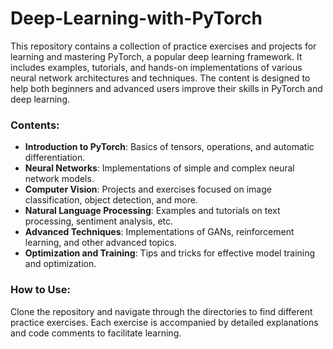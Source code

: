 # Deep-Learning-with-PyTorch

This repository contains a collection of practice exercises and projects for learning and mastering PyTorch, a popular deep learning framework. It includes examples, tutorials, and hands-on implementations of various neural network architectures and techniques. The content is designed to help both beginners and advanced users improve their skills in PyTorch and deep learning.

### Contents:
- **Introduction to PyTorch**: Basics of tensors, operations, and automatic differentiation.
- **Neural Networks**: Implementations of simple and complex neural network models.
- **Computer Vision**: Projects and exercises focused on image classification, object detection, and more.
- **Natural Language Processing**: Examples and tutorials on text processing, sentiment analysis, etc.
- **Advanced Techniques**: Implementations of GANs, reinforcement learning, and other advanced topics.
- **Optimization and Training**: Tips and tricks for effective model training and optimization.

### How to Use:
Clone the repository and navigate through the directories to find different practice exercises. Each exercise is accompanied by detailed explanations and code comments to facilitate learning.
